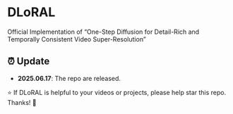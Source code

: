 # DLoRAL
Official Implementation of “One-Step Diffusion for Detail-Rich and Temporally Consistent Video Super-Resolution”

## ⏰ Update
- **2025.06.17**: The repo are released.

:star: If DLoRAL is helpful to your videos or projects, please help star this repo. Thanks! :hugs:
